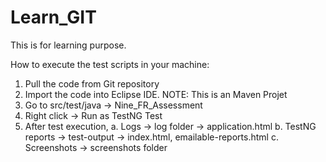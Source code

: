 # Learn_GIT
This is for learning purpose.

How to execute the test scripts in your machine:
1. Pull the code from Git repository 
2. Import the code into Eclipse IDE.
	NOTE: This is an Maven Projet
3. Go to src/test/java -> Nine_FR_Assessment
4. Right click -> Run as TestNG Test
5. After test execution, 
	a. Logs -> log folder -> application.html
	b. TestNG reports -> test-output -> index.html, emailable-reports.html
	c. Screenshots -> screenshots folder
